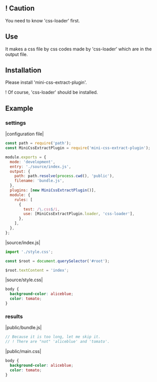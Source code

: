 ## ! Caution

You need to know 'css-loader' first.

## Use

It makes a css file by css codes made by 'css-loader' which are in the output file.

## Installation

Please install 'mini-css-extract-plugin'.

! Of course, 'css-loader' should be installed.

## Example

### settings

|configuration file|

```js
const path = require('path');
const MiniCssExtractPlugin = require('mini-css-extract-plugin');

module.exports = {
  mode: 'development',
  entry: './source/index.js',
  output: {
    path: path.resolve(process.cwd(), 'public'),
    filename: 'bundle.js',
  },
  plugins: [new MiniCssExtractPlugin()],
  module: {
    rules: [
      {
        test: /\.css$/i,
        use: [MiniCssExtractPlugin.loader, 'css-loader'],
      },
    ],
  },
};
```

|source/index.js|

```js
import './style.css';

const $root = document.querySelector('#root');

$root.textContent = 'index';
```

|source/style.css|

```css
body {
  background-color: aliceblue;
  color: tomato;
}
```

### results

|public/bundle.js|

```js
// Because it is too long, let me skip it.
// ! There are "not" 'aliceblue' and 'tomato'.
```

|public/main.css|

```css
body {
  background-color: aliceblue;
  color: tomato;
}
```
